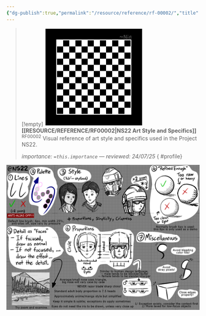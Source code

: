 ```yaml
---
{"dg-publish":true,"permalink":"/resource/reference/rf-00002/","title":"NS22 Art Style and Specifics","tags":["-reference"]}
---
```


>[!empty]
> ![RESOURCE/ASSET/OTHER/PlaceholderIcon.png|icon](/img/user/RESOURCE/ASSET/OTHER/PlaceholderIcon.png) <b class="title">[[RESOURCE/REFERENCE/RF00002\|NS22 Art Style and Specifics]]</b> <sup class="title">RF00002</sup> <b> </b>
> Visual reference of art style and specifics used in the Project NS22.
> 
> <i class="small">importance: `=this.importance` — reviewed: 24/07/25</i>
{ #profile}


![PICTURE_NS22-artstyle-reference_CANVAS_cg303.png|sample4](/img/user/RESOURCE/ASSET/ARTWORK/OTHER/PICTURE_NS22-artstyle-reference_CANVAS_cg303.png)
